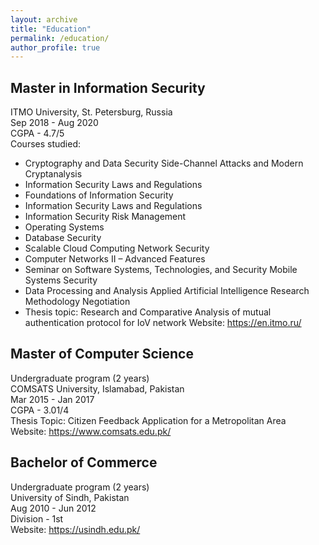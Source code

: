 ```yaml
---
layout: archive
title: "Education"
permalink: /education/
author_profile: true
---
```


Master in Information Security
---
ITMO University, St. Petersburg, Russia \
Sep 2018 - Aug 2020 \
CGPA - 4.7/5 \
Courses studied: 
- Cryptography and Data Security Side-Channel Attacks and Modern Cryptanalysis
- Information Security Laws and Regulations
- Foundations of Information Security
- Information Security Laws and Regulations
- Information Security Risk Management
- Operating Systems
- Database Security
- Scalable Cloud Computing Network Security
- Computer Networks II – Advanced Features
- Seminar on Software Systems, Technologies, and Security Mobile Systems Security
- Data Processing and Analysis Applied Artificial Intelligence Research Methodology Negotiation
- Thesis topic: Research and Comparative Analysis of mutual authentication protocol for IoV network
Website: https://en.itmo.ru/

Master of Computer Science
---
Undergraduate program (2 years) \
COMSATS University, Islamabad, Pakistan \
Mar 2015 - Jan 2017 \
CGPA - 3.01/4 \
Thesis Topic: Citizen Feedback Application for a Metropolitan Area \
Website: https://www.comsats.edu.pk/

Bachelor of Commerce
---
Undergraduate program (2 years) \
University of Sindh, Pakistan \
Aug 2010 - Jun 2012 \
Division - 1st \
Website: https://usindh.edu.pk/